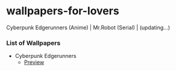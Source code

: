 # wallpapers-for-lovers
Cyberpunk Edgerunners (Anime) | Mr.Robot (Serial) | (updating...)

### List of Wallpapers
  - Cyberpunk Edgerunners
    - [Preview](./Preview/readme.md)
